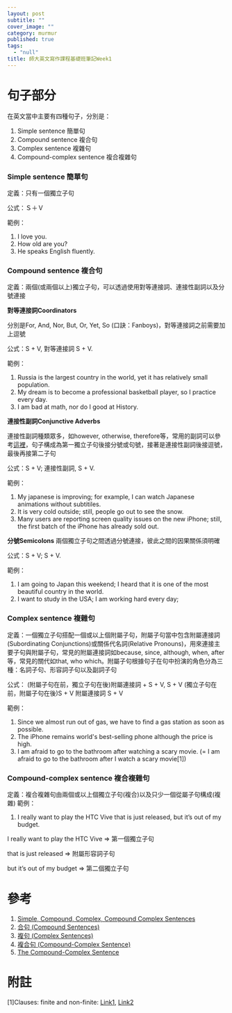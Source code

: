 ```yaml
---
layout: post
subtitle: ""
cover_image: ""
category: murmur
published: true
tags: 
  - "null"
title: 師大英文寫作課程基礎班筆記Week1
---
```





# 句子部分

在英文當中主要有四種句子，分別是：

1. Simple sentence 簡單句
2. Compound sentence 複合句
3. Complex sentence 複雜句
4. Compound-complex sentence 複合複雜句

### Simple sentence 簡單句
定義：只有一個獨立子句

公式：Ｓ＋Ｖ

範例：

1. I love you.
2. How old are you?
3. He speaks English fluently.

### Compound sentence 複合句

定義：兩個(或兩個以上)獨立子句，可以透過使用對等連接詞、連接性副詞以及分號連接

**對等連接詞Coordinators**

分別是For, And, Nor, But, Or, Yet, So (口訣：Fanboys)，對等連接詞之前需要加上逗號

公式：S + V, 對等連接詞 S + V.

範例：

1. Russia is the largest country in the world, yet it has relatively small population.
2. My dream is to become a professional basketball player, so I practice every day.
3. I am bad at math, nor do I good at History.

**連接性副詞Conjunctive Adverbs**

連接性副詞種類眾多，如however, otherwise, therefore等，常用的副詞可以參考[這裡](http://www.taiwantestcentral.com/Grammar/Title.aspx?ID=119)，句子構成為第一獨立子句後接分號或句號，接著是連接性副詞後接逗號，最後再接第二子句

公式：S + V; 連接性副詞, S + V.

範例：

1. My japanese is improving; for example, I can watch Japanese animations without subtitiles.
2. It is very cold outside; still, people go out to see the snow.
3. Many users are reporting screen quality issues on the new iPhone; still, the first batch of the iPhone has already sold out.



**分號Semicolons**
兩個獨立子句之間透過分號連接，彼此之間的因果關係須明確

公式：S + V; S + V.

範例：

1. I am going to Japan this weekend; I heard that it is one of the most beautiful country in the world.
2. I want to study in the USA; I am working hard every day;

### Complex sentence 複雜句

定義：一個獨立子句搭配一個或以上個附屬子句，附屬子句當中包含附屬連接詞(Subordinating Conjunctions)或關係代名詞(Relative Pronouns)，用來連接主要子句與附屬子句，常見的附屬連接詞如because, since, although, when, after等，常見的關代如that, who which。附屬子句根據句子在句中扮演的角色分為三種：名詞子句、形容詞子句以及副詞子句

公式：
(附屬子句在前，獨立子句在後)附屬連接詞 + S + V, S + V
(獨立子句在前，附屬子句在後)S + V 附屬連接詞 S + V

範例：

1. Since we almost run out of gas, we have to find a gas station as soon as possible.
2. The iPhone remains world's best-selling phone although the price is high.
3. I am afraid to go to the bathroom after watching a scary movie. (= I am afraid to go to the bathroom after I watch a scary movie[1]) 


### Compound-complex sentence 複合複雜句

定義：複合複雜句由兩個或以上個獨立子句(複合)以及只少一個從屬子句構成(複雜)
範例：

1. I really want to play the HTC Vive that is just released, but it’s out of my budget.

I really want to play the HTC Vive => 第一個獨立子句

that is just released => 附屬形容詞子句

but it’s out of my budget => 第二個獨立子句


# 參考
1. [Simple, Compound, Complex, Compound Complex Sentences](http://www.slideshare.net/guest2e9cea2a/simple-compound-complex-compound-complex-sentences)
2. [合句 (Compound Sentences)](http://www.taiwantestcentral.com/Grammar/Title.aspx?ID=149)
3. [複句 (Complex Sentences)](http://www.taiwantestcentral.com/Grammar/Title.aspx?ID=150)
4. [複合句 (Compound-Complex Sentence)](http://www.taiwantestcentral.com/Grammar/Title.aspx?ID=170)
5. [The Compound-Complex Sentence](http://www.english-grammar-revolution.com/compound-complex-sentence.html)




# 附註
[1]Clauses: finite and non-finite: [Link1](http://dictionary.cambridge.org/zht/%E8%AA%9E%E6%B3%95/%E8%8B%B1%E5%BC%8F%E8%AA%9E%E6%B3%95/clauses-finite-and-non-finite), [Link2](http://www.grammar-quizzes.com/8-12.html)
